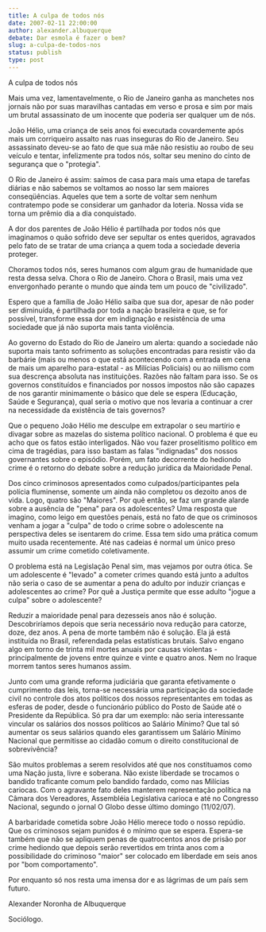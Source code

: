 ```yaml
---
title: A culpa de todos nós
date: 2007-02-11 22:00:00
author: alexander.albuquerque
debate: Dar esmola é fazer o bem?
slug: a-culpa-de-todos-nos
status: publish 
type: post
---
```


A culpa de todos nós  

Mais uma vez, lamentavelmente, o Rio de Janeiro ganha as manchetes nos jornais não por suas maravilhas cantadas em verso e prosa e sim por mais um brutal assassinato de um inocente que poderia ser qualquer um de nós.  

João Hélio, uma criança de seis anos foi executada covardemente após mais um corriqueiro assalto nas ruas inseguras do Rio de Janeiro. Seu assassinato deveu-se ao fato de que sua mãe não resistiu ao roubo de seu veículo e tentar, infelizmente pra todos nós, soltar seu menino do cinto de segurança que o "protegia".  

O Rio de Janeiro é assim: saímos de casa para mais uma etapa de tarefas diárias e não sabemos se voltamos ao nosso lar sem maiores conseqüências. Aqueles que tem a sorte de voltar sem nenhum contratempo pode se considerar um ganhador da loteria. Nossa vida se torna um prêmio dia a dia conquistado.  

A dor dos parentes de João Hélio é partilhada por todos nós que imaginamos o quão sofrido deve ser sepultar os entes queridos, agravados pelo fato de se tratar de uma criança a quem toda a sociedade deveria proteger.  

Choramos todos nós, seres humanos com algum grau de humanidade que resta dessa selva. Chora o Rio de Janeiro. Chora o Brasil, mais uma vez envergonhado perante o mundo que ainda tem um pouco de "civilizado".  

Espero que a família de João Hélio saiba que sua dor, apesar de não poder ser diminuída, é partilhada por toda a nação brasileira e que, se for possível, transforme essa dor em indignação e resistência de uma sociedade que já não suporta mais tanta violência.  

Ao governo do Estado do Rio de Janeiro um alerta: quando a sociedade não suporta mais tanto sofrimento as soluções encontradas para resistir vão da barbárie (mais ou menos o que está acontecendo com a entrada em cena de mais um aparelho para-estatal - as Milícias Policiais) ou ao niilismo com sua descrença absoluta nas instituições. Razões não faltam para isso. Se os governos constituídos e financiados por nossos impostos não são capazes de nos garantir minimamente o básico que dele se espera (Educação, Saúde e Segurança), qual seria o motivo que nos levaria a continuar a crer na necessidade da existência de tais governos?  

Que o pequeno João Hélio me desculpe em extrapolar o seu martírio e divagar sobre as mazelas do sistema político nacional. O problema é que eu acho que os fatos estão interligados. Não vou fazer proselitismo político em cima de tragédias, para isso bastam as falas "indignadas" dos nossos governantes sobre o episódio. Porém, um fato decorrente do hediondo crime é o retorno do debate sobre a redução jurídica da Maioridade Penal.  

Dos cinco criminosos apresentados como culpados/participantes pela polícia fluminense, somente um ainda não completou os dezoito anos de vida. Logo, quatro são "Maiores". Por quê então, se faz um grande alarde sobre a ausência de "pena" para os adolescentes? Uma resposta que imagino, como leigo em questões penais, está no fato de que os criminosos venham a jogar a "culpa" de todo o crime sobre o adolescente na perspectiva deles se isentarem do crime. Essa tem sido uma prática comum muito usada recentemente. Até nas cadeias é normal um único preso assumir um crime cometido coletivamente.  

O problema está na Legislação Penal sim, mas vejamos por outra ótica. Se um adolescente é "levado" a cometer crimes quando está junto a adultos não seria o caso de se aumentar a pena do adulto por induzir crianças e adolescentes ao crime? Por quê a Justiça permite que esse adulto "jogue a culpa" sobre o adolescente?  

Reduzir a maioridade penal para dezesseis anos não é solução. Descobriríamos depois que seria necessário nova redução para catorze, doze, dez anos. A pena de morte também não é solução. Ela já está instituída no Brasil, referendada pelas estatísticas brutais. Salvo engano algo em torno de trinta mil mortes anuais por causas violentas - principalmente de jovens entre quinze e vinte e quatro anos. Nem no Iraque morrem tantos seres humanos assim.  

Junto com uma grande reforma judiciária que garanta efetivamente o cumprimento das leis, torna-se necessária uma participação da sociedade civil no controle dos atos políticos dos nossos representantes em todas as esferas de poder, desde o funcionário público do Posto de Saúde até o Presidente da República. Só pra dar um exemplo: não seria interessante vincular os salários dos nossos políticos ao Salário Mínimo? Que tal só aumentar os seus salários quando eles garantissem um Salário Mínimo Nacional que permitisse ao cidadão comum o direito constitucional de sobrevivência?  

São muitos problemas a serem resolvidos até que nos constituamos como uma Nação justa, livre e soberana. Não existe liberdade se trocamos o bandido traficante comum pelo bandido fardado, como nas Milícias cariocas. Com o agravante fato deles manterem representação política na Câmara dos Vereadores, Assembléia Legislativa carioca e até no Congresso Nacional, segundo o jornal O Globo desse último domingo (11/02/07).  

A barbaridade cometida sobre João Hélio merece todo o nosso repúdio. Que os criminosos sejam punidos é o mínimo que se espera. Espera-se também que não se apliquem penas de quatrocentos anos de prisão por crime hediondo que depois serão revertidos em trinta anos com a possibilidade do criminoso "maior" ser colocado em liberdade em seis anos por "bom comportamento".  

Por enquanto só nos resta uma imensa dor e as lágrimas de um país sem futuro.  

  

Alexander Noronha de Albuquerque  

Sociólogo.  

  

